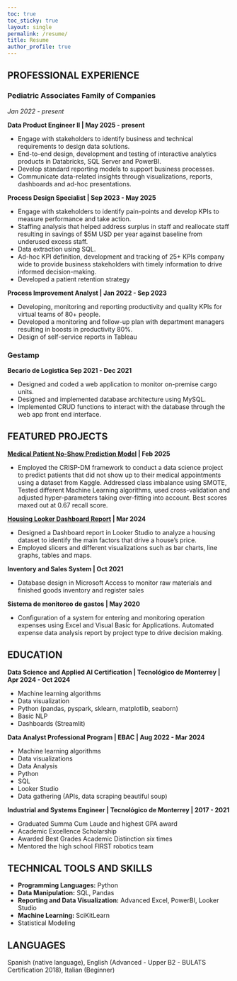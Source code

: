 ```yaml
---
toc: true
toc_sticky: true
layout: single
permalink: /resume/
title: Resume
author_profile: true
---
```


## PROFESSIONAL EXPERIENCE

### Pediatric Associates Family of Companies
*Jan 2022 - present*

**Data Product Engineer II | May 2025 - present**
- Engage with stakeholders to identify business and technical requirements to design data solutions.
- End-to-end design, development and testing of interactive analytics products in Databricks, SQL Server and PowerBI.
- Develop standard reporting models to support business processes.
- Communicate data-related insights through visualizations, reports, dashboards and ad-hoc presentations.

**Process Design Specialist | Sep 2023 - May 2025**
- Engage with stakeholders to identify pain-points and develop KPIs to measure performance and take action.
- Staffing analysis that helped address surplus in staff and reallocate staff resulting in savings of $5M USD per year against baseline from underused excess staff.
- Data extraction using SQL.
- Ad-hoc KPI definition, development and tracking of 25+ KPIs company wide to provide business stakeholders with timely information to drive informed decision-making.
- Developed a patient retention strategy 

**Process Improvement Analyst | Jan 2022 - Sep 2023**
- Developing, monitoring and reporting productivity and quality KPIs for virtual teams of 80+ people.
- Developed a monitoring and follow-up plan with department managers resulting in boosts in productivity 80%.
- Design of self-service reports in Tableau

### Gestamp
**Becario de Logistica Sep 2021 - Dec 2021**
- Designed and coded a web application to monitor on-premise cargo units.
- Designed and implemented database architecture using MySQL.
- Implemented CRUD functions to interact with the database through the web app front end interface.



## FEATURED PROJECTS

**[Medical Patient No-Show Prediction Model](/portfolio/2025-03-03-no-show-predictions.md) | Feb 2025**
- Employed the CRISP-DM framework to conduct a data science project to predict patients that did not show up to their medical appointments using a dataset from Kaggle.
Addressed class imbalance using SMOTE, 
Tested different Machine Learning algorithms, used cross-validation and adjusted hyper-parameters taking over-fitting into account. Best scores maxed out at 0.67 recall score.

**[Housing Looker Dashboard Report](https://lookerstudio.google.com/reporting/d8c4f950-52f0-43e0-a46e-59a69fe2bd60) | Mar 2024**
- Designed a Dashboard report in Looker Studio to analyze a housing dataset to identify the main factors that drive a house’s price.
- Employed slicers and different visualizations such as bar charts, line graphs, tables and maps.

**Inventory and Sales System | Oct 2021**
- Database design in Microsoft Access to monitor raw materials and finished goods inventory and register sales

**Sistema de monitoreo de gastos | May 2020**
- Configuration of a system for entering and monitoring operation expenses using Excel and Visual Basic for Applications.
Automated expense data analysis report by project type to drive decision making.


## EDUCATION

**Data Science and Applied AI Certification | Tecnológico de Monterrey | Apr 2024 - Oct 2024**
- Machine learning algorithms
- Data visualization
- Python (pandas, pyspark, sklearn, matplotlib, seaborn)
- Basic NLP 
- Dashboards (Streamlit)

**Data Analyst Professional Program | EBAC  |   Aug 2022 - Mar 2024**
- Machine learning algorithms
- Data visualizations 
- Data Analysis
- Python
- SQL
- Looker Studio
- Data gathering (APIs, data scraping beautiful soup)

**Industrial and Systems Engineer | Tecnológico de Monterrey | 2017 - 2021**
- Graduated Summa Cum Laude and highest GPA award
- Academic Excellence Scholarship
- Awarded Best Grades Academic Distinction six times
- Mentored the high school FIRST robotics team


## TECHNICAL TOOLS AND SKILLS

- **Programming Languages:** Python
- **Data Manipulation:** SQL, Pandas
- **Reporting and Data Visualization:** Advanced Excel, PowerBI, Looker Studio
- **Machine Learning:** SciKitLearn
- Statistical Modeling


## LANGUAGES
Spanish (native language), English (Advanced - Upper B2 - BULATS Certification 2018), Italian (Beginner)
